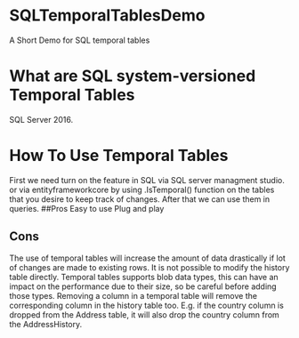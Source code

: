 # SQLTemporalTablesDemo
A Short Demo for SQL temporal tables

# What are SQL  system-versioned Temporal Tables
 SQL Server 2016.


# How To Use Temporal Tables
First we need turn on the feature in SQL via SQL server managment studio.
or via entityframeworkcore by using .IsTemporal() function on the tables that you desire to keep track of changes.
After that we can use them in queries.
##Pros
Easy to use
Plug and play

## Cons
The use of temporal tables will increase the amount of data drastically if lot of changes are made to existing rows.
It is not possible to modify the history table directly.
Temporal tables supports blob data types, this can have an impact on the performance due to their size, so be careful before adding those types.
Removing a column in a temporal table will remove the corresponding column in the history table too. E.g. if the country column is dropped from the Address table,
it will also drop the country column from the AddressHistory.